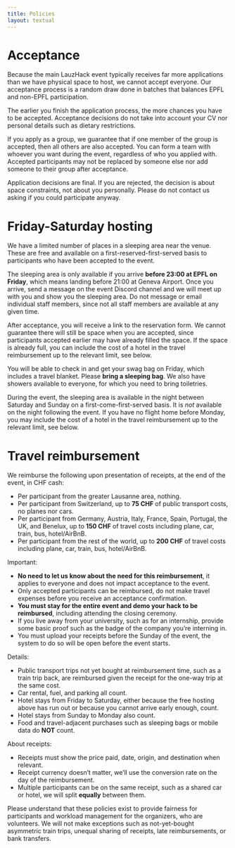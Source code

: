 ```yaml
---
title: Policies
layout: textual
---
```


# Acceptance

Because the main LauzHack event typically receives far more applications than we have physical space to host, we cannot accept everyone.
Our acceptance process is a random draw done in batches that balances EPFL and non-EPFL participation.

The earlier you finish the application process, the more chances you have to be accepted.
Acceptance decisions do not take into account your CV nor personal details such as dietary restrictions.

If you apply as a group, we guarantee that if one member of the group is accepted, then all others are also accepted.
You can form a team with whoever you want during the event, regardless of who you applied with.
Accepted participants may not be replaced by someone else nor add someone to their group after acceptance.

Application decisions are final.
If you are rejected, the decision is about space constraints, not about you personally.
Please do not contact us asking if you could participate anyway.


# Friday-Saturday hosting

We have a limited number of places in a sleeping area near the venue.
These are free and available on a first-reserved-first-served basis to participants who have been accepted to the event.

The sleeping area is only available if you arrive **before 23:00 at EPFL on Friday**, which means landing before 21:00 at Geneva Airport.
Once you arrive, send a message on the event Discord channel and we will meet up with you and show you the sleeping area.
Do not message or email individual staff members, since not all staff members are available at any given time.

After acceptance, you will receive a link to the reservation form.
We cannot guarantee there will still be space when you are accepted, since participants accepted earlier may have already filled the space.
If the space is already full, you can include the cost of a hotel in the travel reimbursement up to the relevant limit, see below.

You will be able to check in and get your swag bag on Friday, which includes a travel blanket. Please **bring a sleeping bag**.
We also have showers available to everyone, for which you need to bring toiletries.

During the event, the sleeping area is available in the night between Saturday and Sunday on a first-come-first-served basis.
It is _not_ available on the night following the event. If you have no flight home before Monday, you may include the cost of a hotel in the travel reimbursement up to the relevant limit, see below.


# Travel reimbursement

We reimburse the following upon presentation of receipts, at the end of the event, in CHF cash:

* Per participant from the greater Lausanne area, nothing.
* Per participant from Switzerland, up to **75 CHF** of public transport costs, no planes nor cars.
* Per participant from Germany, Austria, Italy, France, Spain, Portugal, the UK, and Benelux, up to **150 CHF** of travel costs including plane, car, train, bus, hotel/AirBnB.
* Per participant from the rest of the world, up to **200 CHF** of travel costs including plane, car, train, bus, hotel/AirBnB.

Important:

* **No need to let us know about the need for this reimbursement**, it applies to everyone and does not impact acceptance to the event.
* Only accepted participants can be reimbursed, do not make travel expenses before you receive an acceptance confirmation.
* **You must stay for the entire event and demo your hack to be reimbursed**, including attending the closing ceremony.
* If you live away from your university, such as for an internship, provide some basic proof such as the badge of the company you’re interning in.
* You must upload your receipts before the Sunday of the event, the system to do so will be open before the event starts.

Details:

* Public transport trips not yet bought at reimbursement time, such as a train trip back, are reimbursed given the receipt for the one-way trip at the same cost.
* Car rental, fuel, and parking all count.
* Hotel stays from Friday to Saturday, either because the free hosting above has run out or because you cannot arrive early enough, count.
* Hotel stays from Sunday to Monday also count.
* Food and travel-adjacent purchases such as sleeping bags or mobile data do **NOT** count.

About receipts:

* Receipts must show the price paid, date, origin, and destination when relevant.
* Receipt currency doesn’t matter, we’ll use the conversion rate on the day of the reimbursement.
* Multiple participants can be on the same receipt, such as a shared car or hotel, we will split **equally** between them.

Please understand that these policies exist to provide fairness for participants and workload management for the organizers, who are volunteers.
We will not make exceptions such as not-yet-bought asymmetric train trips, unequal sharing of receipts, late reimbursements, or bank transfers.
